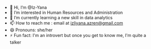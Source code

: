 - 👋 Hi, I’m @Iz-Yana
- 👀 I’m interested in Human Resources and Administration
- 🌱 I’m currently learning a new skill in data analytics
- 📫 How to reach me : email at izliyana.azren@gmail.com
- 😄 Pronouns: she/her
- ⚡ Fun fact: I'm an introvert but once you get to know me, I'm quite a talker

<!---
Iz-Yana/Iz-Yana is a ✨ special ✨ repository because its `README.md` (this file) appears on your GitHub profile.
You can click the Preview link to take a look at your changes.
--->
